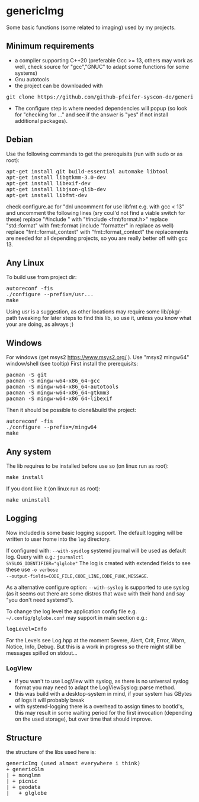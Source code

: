 # genericImg
Some basic functions (some related to imaging) used by my projects.

## Minimum requirements

- a compiler supporting C++20 (preferable Gcc >= 13, others may work as well, check source for "gcc","GNUC" to adapt some functions for some systems)
- Gnu autotools
- the project can be downloaded with
<pre>
git clone https://github.com/github-pfeifer-syscon-de/genericImg
</pre>
- The configure step is where needed dependencies will popup
(so look for "checking for ..." and see if the answer is "yes"
if not install additional packages).

## Debian

Use the following commands to get the prerequisits (run with sudo or as root):
<pre>
apt-get install git build-essential automake libtool
apt-get install libgtkmm-3.0-dev
apt-get install libexif-dev
apt-get install libjson-glib-dev
apt-get install libfmt-dev
</pre>

check configure.ac for "dnl uncomment for use libfmt e.g. with gcc < 13"
and uncomment the following lines (sry coul'd not find a viable switch for these)
replace "#include <format>" with "#include <fmt/format.h>"
replace "std::format" with fmt::format (include "formatter" in replace as well)
replace "fmt::format_context" with "fmt::format_context"
the replacements are needed for all depending projects, so you are really better off with gcc 13.

## Any Linux

To build use from project dir:
<pre>
autoreconf -fis
./configure --prefix=/usr...
make
</pre>
Using usr is a suggestion, as other locations may require some lib/pkg/-path tweaking
for later steps to find this lib, so use it,
unless you know what your are doing, as always ;)

## Windows

For windows (get msys2 https://www.msys2.org/ ).
Use "msys2 mingw64" window/shell (see tooltip)
First install the prerequisits:
<pre>
pacman -S git
pacman -S mingw-w64-x86_64-gcc
pacman -S mingw-w64-x86_64-autotools
pacman -S mingw-w64-x86_64-gtkmm3
pacman -S mingw-w64-x86_64-libexif
</pre>
Then it should be possible to clone&build the project:
<pre>
autoreconf -fis
./configure --prefix=/mingw64
make
</pre>

## Any system

The lib requires to be installed before use so (on linux run as root):
<pre>
make install
</pre>
If you dont like it (on linux run as root):
<pre>
make uninstall
</pre>

## Logging

Now included is some basic logging support.
The default logging will be written to user home into the <code>log</code> directory.

If configured with:
<code>--with-sysdlog</code>
systemd journal will be used as default log.
Query with e.g.:
<code>journalctl SYSLOG_IDENTIFIER="glglobe"</code>
The log is created with extended fields to see these use
<code>-o verbose --output-fields=CODE_FILE,CODE_LINE,CODE_FUNC,MESSAGE</code>.

As a alternative configure option:
<code>--with-syslog</code>
is supported to use syslog  (as it seems out there are some distros that wave with their hand and say "you don't need systemd").

To change the log level the application config file e.g. <code>~/.config/glglobe.conf</code> may support in main section e.g.:
<pre>
logLevel=Info
</pre>
For the Levels see Log.hpp at the moment Severe, Alert, Crit, Error, Warn, Notice, Info, Debug.
But this is a work in progress so there might still be messages spilled on stdout...

### LogView

- if you wan't to use LogView with syslog, as there is no universal syslog format you may need to adapt the LogViewSyslog::parse method.
- this was build with a desktop-system in mind, if your system has GBytes of logs it will probably break
- with systemd-logging there is a overhead to assign times to bootId's,
   this may result in some waiting period for the first invocation (depending on the used storage), but over time that should improve.

## Structure

the structure of the libs used here is:
<pre>
genericImg (used almost everywhere i think)
+ genericGlm
| + monglmm
| + picnic
| + geodata
|   + glglobe
</pre>